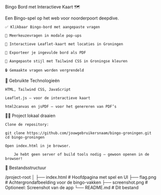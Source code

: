 Bingo Bord met Interactieve Kaart 🗺️

Een Bingo-spel op het web voor noorderpoort deepdive.

    ✅ Klikbaar Bingo-bord met aangepaste vragen
    
    🧠 Meerkeuzevragen in modale pop-ups
    
    📍 Interactieve Leaflet-kaart met locaties in Groningen
    
    📄 Exporteer je ingevulde bord als PDF
    
    🎨 Aangepaste stijl met Tailwind CSS in Groningse kleuren
    
    🔒 Gemaakte vragen worden vergrendeld
    
🔧 Gebruikte Technologieën

    HTML, Tailwind CSS, JavaScript
    
    Leaflet.js – voor de interactieve kaart
    
    html2canvas en jsPDF – voor het genereren van PDF’s

🧑‍💻 Project lokaal draaien

    Clone de repository:

    git clone https://github.com/jouwgebruikersnaam/bingo-groningen.git
    cd bingo-groningen

    Open index.html in je browser.

        Je hebt geen server of build tools nodig — gewoon openen in de browser!

📁 Bestandsstructuur

/project-root
│
├── index.html             # Hoofdpagina met spel en UI
├── flag.png               # Achtergrondafbeelding voor de bingo-vakken
├── screenshot.png         # Optioneel: Screenshot van de app
└── README.md              # Dit bestand
